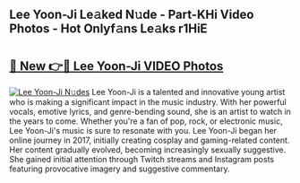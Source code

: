 ## Lee Yoon-Ji Le𝚊ked N𝚞de - Part-KHi Video Photos - Hot Onlyf𝚊ns Le𝚊ks r1HiE

# <h2><a href="http://ab37356.deff.icu/?id=Lee+Yoon-Ji">🔗 New 👉🔴 Lee Yoon-Ji VIDEO Photos</a></h2>

[![Lee Yoon-Ji N𝚞des](https://i.imgur.com/rIISA9y.gif)](http://ab37356.deff.icu/?id=Lee+Yoon-Ji)
Lee Yoon-Ji is a talented and innovative young artist who is making a significant impact in the music industry. With her powerful vocals, emotive lyrics, and genre-bending sound, she is an artist to watch in the years to come. Whether you're a fan of pop, rock, or electronic music, Lee Yoon-Ji's music is sure to resonate with you. Lee Yoon-Ji began her online journey in 2017, initially creating cosplay and gaming-related content. Her content gradually evolved, becoming increasingly sexually suggestive. She gained initial attention through Twitch streams and Instagram posts featuring provocative imagery and suggestive commentary.
